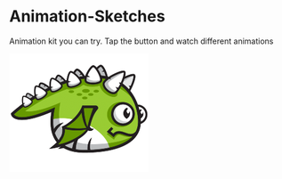 # Animation-Sketches
Animation kit you can try. Tap the button and watch different animations

![Image of Dragon](https://github.com/NickSagan/Animation-Sketches/blob/5dcd9e21381a1edf0f058521f5d30071e6e6e8cd/Animation%20Sketches/Assets.xcassets/dragon.imageset/rightLookGreenDragon3.png)
